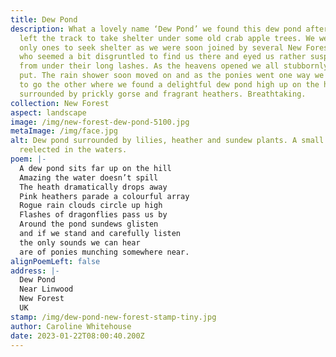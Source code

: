 ```yaml
---
title: Dew Pond
description: What a lovely name ‘Dew Pond’ we found this dew pond after we had
  left the track to take shelter under some old crab apple trees. We weren't the
  only ones to seek shelter as we were soon joined by several New Forest ponies,
  who seemed a bit disgruntled to find us there and eyed us rather suspiciously
  from under their long lashes. As the heavens opened we all stubbornly stayed
  put. The rain shower soon moved on and as the ponies went one way we decided
  to go the other where we found a delightful dew pond high up on the heath
  surrounded by prickly gorse and fragrant heathers. Breathtaking.
collection: New Forest
aspect: landscape
image: /img/new-forest-dew-pond-5100.jpg
metaImage: /img/face.jpg
alt: Dew pond surrounded by lilies, heather and sundew plants. A small raincloud
  reelected in the waters.
poem: |-
  A dew pond sits far up on the hill
  Amazing the water doesn’t spill
  The heath dramatically drops away
  Pink heathers parade a colourful array
  Rogue rain clouds circle up high
  Flashes of dragonflies pass us by
  Around the pond sundews glisten
  and if we stand and carefully listen
  the only sounds we can hear 
  are of ponies munching somewhere near.
alignPoemLeft: false
address: |-
  Dew Pond
  Near Linwood
  New Forest
  UK
stamp: /img/dew-pond-new-forest-stamp-tiny.jpg
author: Caroline Whitehouse
date: 2023-01-22T08:00:40.200Z
---
```

